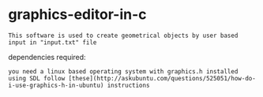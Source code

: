 # graphics-editor-in-c

	This software is used to create geometrical objects by user based input in "input.txt" file
	
  dependencies required:
  
  	you need a linux based operating system with graphics.h installed using SDL follow [these](http://askubuntu.com/questions/525051/how-do-i-use-graphics-h-in-ubuntu) instructions 
	
